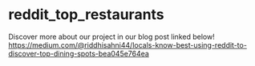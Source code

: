 # reddit_top_restaurants

Discover more about our project in our blog post linked below!
https://medium.com/@riddhisahni44/locals-know-best-using-reddit-to-discover-top-dining-spots-bea045e764ea

